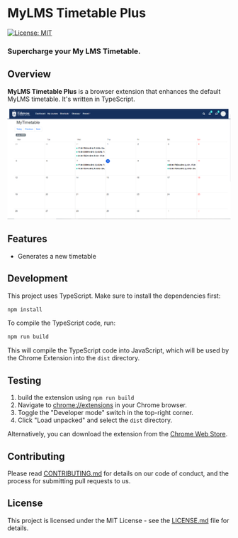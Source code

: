 # MyLMS Timetable Plus

[![License: MIT](https://img.shields.io/badge/License-MIT-green.svg)](https://opensource.org/licenses/MIT)

### Supercharge your My LMS Timetable.

## Overview

**MyLMS Timetable Plus** is a browser extension that enhances the default MyLMS timetable. It's written in TypeScript.

![Demo or Screenshot 1](/screenshots/mylms+.PNG)

## Features

* Generates a new timetable

## Development

This project uses TypeScript. Make sure to install the dependencies first:

```sh
npm install
```

To compile the TypeScript code, run:

```sh
npm run build
```

This will compile the TypeScript code into JavaScript, which will be used by the Chrome Extension into the `dist` directory.

## Testing

1. build the extension using `npm run build`
2. Navigate to [chrome://extensions](chrome://extensions) in your Chrome browser.
3. Toggle the "Developer mode" switch in the top-right corner.
4. Click "Load unpacked" and select the `dist` directory.

Alternatively, you can download the extension from the [Chrome Web Store](link-to-chrome-web-store).

## Contributing

Please read [CONTRIBUTING.md](/CONTRIBUTING.md) for details on our code of conduct, and the process for submitting pull requests to us.

## License

This project is licensed under the MIT License - see the [LICENSE.md](/LICENSE.md) file for details.
